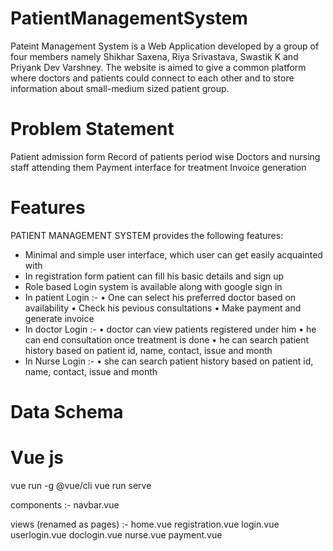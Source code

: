 # PatientManagementSystem

Pateint Management System is a Web Application developed by a group of four members namely Shikhar Saxena, Riya Srivastava, Swastik K and Priyank Dev Varshney.
The website is aimed to give a common platform where doctors and patients could connect to each other and to store information about small-medium sized patient group.  

# Problem Statement

  Patient admission form
  Record of patients period wise
  Doctors and nursing staff attending them
  Payment interface for treatment
  Invoice generation
  

# Features
 
 PATIENT MANAGEMENT SYSTEM  provides the following features:
 
 - Minimal and simple user interface, which user can get easily acquainted with
 - In registration form patient can fill his basic details and sign up
 - Role based Login system is available along with google sign in
 - In patient Login :-
      • One can select his preferred doctor based on availability
      • Check his pevious consultations
      • Make payment and generate invoice
 - In doctor Login :-
      • doctor can view patients registered under him
      • he can end consultation once treatment is done
      • he can search patient history based on patient id, name, contact, issue and month
 - In Nurse Login :-
     • she can search patient history based on patient id, name, contact, issue and month
     
# Data Schema

# Vue js

vue run -g @vue/cli
vue run serve

components :- 
navbar.vue

views (renamed as pages) :- 
    home.vue
    registration.vue
    login.vue
    userlogin.vue
    doclogin.vue
    nurse.vue
    payment.vue


